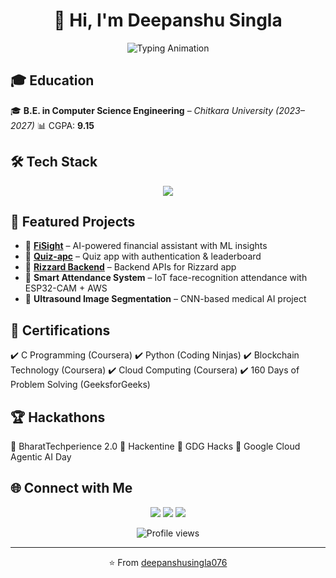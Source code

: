 # <h1 align="center">👋 Hi, I'm Deepanshu Singla</h1>

<p align="center">
  <img src="https://readme-typing-svg.herokuapp.com?font=Fira+Code&size=28&pause=1000&color=36BCF7&center=true&vCenter=true&width=700&lines=MERN+Stack+%26+Next.js+Developer+⚡;Problem+Solver+%F0%9F%A7%A0;Tech+Enthusiast+%F0%9F%94%A5;Open+Source+Contributor+%F0%9F%8C%90" alt="Typing Animation" />
</p>

## 🎓 Education

🎓 **B.E. in Computer Science Engineering** – *Chitkara University (2023–2027)*
📊 CGPA: **9.15**

## 🛠️ Tech Stack

<p align="center">
  <img src="https://skillicons.dev/icons?i=java,python,cpp,c,js,ts,spring,react,nextjs,fastapi,git,github,docker,aws,mysql,postgres" />
</p>

## 🚀 Featured Projects

* 🔹 [**FiSight**](https://github.com/deepanshusingla076/FiSight) – AI-powered financial assistant with ML insights
* 🔹 [**Quiz-apc**](https://github.com/deepanshusingla076/Quiz-apc) – Quiz app with authentication & leaderboard
* 🔹 [**Rizzard Backend**](https://github.com/deepanshusingla076/rizzard_backend) – Backend APIs for Rizzard app
* 🔹 **Smart Attendance System** – IoT face-recognition attendance with ESP32-CAM + AWS
* 🔹 **Ultrasound Image Segmentation** – CNN-based medical AI project

## 🏅 Certifications

✔️ C Programming (Coursera)
✔️ Python (Coding Ninjas)
✔️ Blockchain Technology (Coursera)
✔️ Cloud Computing (Coursera)
✔️ 160 Days of Problem Solving (GeeksforGeeks)

## 🏆 Hackathons

🏅 BharatTechperience 2.0
🏅 Hackentine
🏅 GDG Hacks
🏅 Google Cloud Agentic AI Day

## 🌐 Connect with Me

<p align="center">
  <a href="https://www.linkedin.com/in/deepanshu-singla-519057335"><img src="https://img.shields.io/badge/LinkedIn-Deepanshu%20Singla-blue?style=for-the-badge&logo=linkedin" /></a>
  <a href="mailto:deepanshusingla0076@gmail.com"><img src="https://img.shields.io/badge/Email-deepanshusingla0076%40gmail.com-red?style=for-the-badge&logo=gmail" /></a>
  <a href="#"><img src="https://img.shields.io/badge/Portfolio-Coming%20Soon-orange?style=for-the-badge&logo=firefox" /></a>
</p>

<p align="center">
  <img src="https://komarev.com/ghpvc/?username=deepanshusingla076&label=Profile%20Views&color=blueviolet&style=for-the-badge" alt="Profile views" />
</p>

---

<p align="center">⭐ From <a href="https://github.com/deepanshusingla076">deepanshusingla076</a></p>
